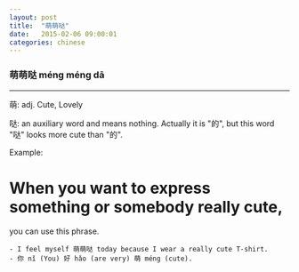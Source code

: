 ```yaml
---
layout: post
title:  "萌萌哒"
date:   2015-02-06 09:00:01
categories: chinese
---
```

### 萌萌哒  méng méng dā 

-----------

萌: adj. Cute, Lovely

哒: an auxiliary word and means nothing. Actually it is "的", but this word "哒" looks more cute than "的".


Example:
	
 # When you want to express something or somebody really cute, 
you can use this phrase.
	 
	- I feel myself 萌萌哒 today because I wear a really cute T-shirt.
	- 你 nǐ (You) 好 hǎo (are very) 萌 méng (cute).







